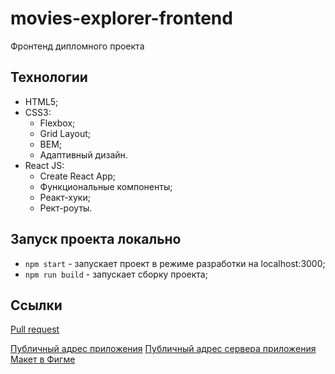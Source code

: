 # movies-explorer-frontend

Фронтенд дипломного проекта

## Технологии

- HTML5;
- CSS3:
    - Flexbox;
    - Grid Layout;
    - BEM;
    - Адаптивный дизайн.
- React JS:
    - Create React App;
    - Функциональные компоненты;
    - Реакт-хуки;
    - Рект-роуты.

## Запуск проекта локально

- `npm start` - запускает проект в режиме разработки на localhost:3000;
- `npm run build` -  запускает сборку проекта;

## Ссылки

[Pull request](https://github.com/Butterzzz/movies-explorer-frontend/pull/2)

[Публичный адрес приложения](https://movies-explorer.gss.nomoredomains.club)
[Публичный адрес сервера приложения](https://api.movies-explorer.gss.nomoredomains.club)
[Макет в Фигме](https://www.figma.com/file/yixKRuNhCHnl3NDkjDnznZ/myDiploma?node-id=891%3A3857&t=zwUKJWAKC1V7OSi1-0)
